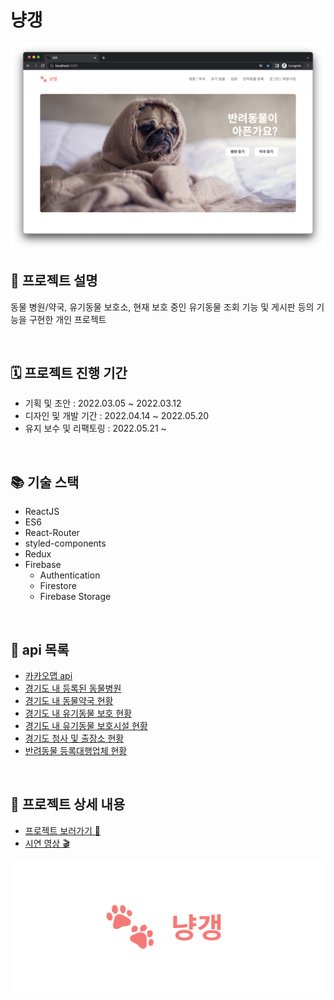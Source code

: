 # 냥갱

<img src="./markdown/images/main.png">

## 📄 프로젝트 설명

동물 병원/약국, 유기동물 보호소, 현재 보호 중인 유기동물 조회 기능 및 게시판 등의 기능을 구현한 개인 프로젝트

<br />

## 🗓 프로젝트 진행 기간

- 기획 및 초안 : 2022.03.05 ~ 2022.03.12
- 디자인 및 개발 기간 : 2022.04.14 ~ 2022.05.20
- 유지 보수 및 리팩토링 : 2022.05.21 ~

<br />

## 📚 기술 스택

- ReactJS
- ES6
- React-Router
- styled-components
- Redux
- Firebase
  - Authentication
  - Firestore
  - Firebase Storage

<br />

## 📑 api 목록

- [카카오맵 api](https://apis.map.kakao.com/web/guide/, "카카오맵 api 문서 이동")
- [경기도 내 등록된 동물병원](https://data.gg.go.kr/portal/data/service/selectServicePage.do?page=1&rows=10&sortColumn=&sortDirection=&infId=Y5M0CVS8XM2C821G09A813809578&infSeq=3&order=&loc=&searchWord=동물병원&BIZPLC_NM=&BSN_STATE_NM=&REFINE_ROADNM_ADDR=, "공공데이터포털 이동")
- [경기도 내 동물약국 현황](https://data.gg.go.kr/portal/data/service/selectServicePage.do?page=1&rows=10&sortColumn=&sortDirection=&infId=1664G9P3897924K608Z3588543&infSeq=3&order=&loc=&searchWord=동물약국, "공공데이터포털 이동")
- [경기도 내 유기동물 보호 현황](https://data.gg.go.kr/portal/data/service/selectServicePage.do?page=1&sortColumn=&sortDirection=&infId=UOKOBXSYKT10BAGIDAXZ28522406&infSeq=1&searchWord=유기동물, "공공데이터포털 이동")
- [경기도 내 유기동물 보호시설 현황](https://data.gg.go.kr/portal/data/service/selectServicePage.do?page=1&rows=10&sortColumn=&sortDirection=&infId=IFCTHC90596EV59Q861V1622341&infSeq=1&order=&loc=&searchWord=유기동물, "공공데이터포털 이동")
- [경기도 청사 및 출장소 현황](https://data.gg.go.kr/portal/data/service/selectServicePage.do?page=1&rows=10&sortColumn=&sortDirection=&infId=4S17FIR05U0L2SOW82B712842838&infSeq=3&order=&loc=&searchWord=청사, "공공데이터포털 이동")
- [반려동물 등록대행업체 현황](https://data.gg.go.kr/portal/data/service/selectServicePage.do?page=1&sortColumn=&sortDirection=&infId=FD37CI7UL6TCGFW1US9028574467&infSeq=1&searchWord=동물등록, "공공데이터포털 이동")

<br />

## 👀 프로젝트 상세 내용

- [프로젝트 보러가기 📝](https://www.notion.so/60cdd0d1c2f24a488bbfb0cb9df115f5, "Notion으로 이동")
- [시연 영상 🎬](https://drive.google.com/file/d/1AGNiThBoy7zJX6zi_sgGa7Kt8F-29L1B/view, "Google Drive로 이동")

<img src="./src/images/nyang-gang.png">
